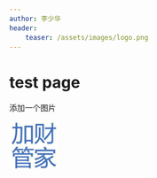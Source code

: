```yaml
---
author: 李少华
header:
    teaser: /assets/images/logo.png
---
```


# test page

添加一个图片

![logo](/assets/images/site/logo.png)